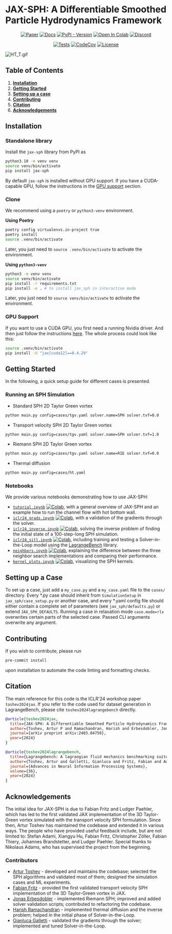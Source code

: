 # JAX-SPH: A Differentiable Smoothed Particle Hydrodynamics Framework

<div align="center">

[![Paper](http://img.shields.io/badge/paper-arxiv.2403.04750-B31B1B.svg)](https://arxiv.org/abs/2403.04750)
[![Docs](https://img.shields.io/readthedocs/jax-sph/latest)](https://jax-sph.readthedocs.io/en/latest/index.html)
[![PyPI - Version](https://img.shields.io/pypi/v/jax-sph)](https://pypi.org/project/jax-sph/)
[![Open In Colab](https://colab.research.google.com/assets/colab-badge.svg)](https://colab.research.google.com/github/tumaer/jax-sph/blob/main/notebooks/tutorial.ipynb)
[![Discord](https://img.shields.io/badge/Discord-%235865F2?logo=discord&logoColor=white)](https://discord.gg/Ds8jRZ78hU)

[![Tests](https://github.com/tumaer/jax-sph/actions/workflows/tests.yml/badge.svg)](https://github.com/tumaer/jax-sph/actions/workflows/tests.yml)
[![CodeCov](https://codecov.io/gh/tumaer/jax-sph/graph/badge.svg?token=ULMGSY71R1)](https://codecov.io/gh/tumaer/jax-sph)
[![License](https://img.shields.io/pypi/l/jax-sph)](https://github.com/tumaer/jax-sph/blob/main/LICENSE)

</div>

![HT_T.gif](https://s9.gifyu.com/images/SUwUD.gif)

## Table of Contents

1. [**Installation**](#installation)
1. [**Getting Started**](#getting-started)
1. [**Setting up a case**](#setting-up-a-case)
1. [**Contributing**](#contributing)
1. [**Citation**](#citation)
1. [**Acknowledgements**](#acknowledgements)

## Installation

### Standalone library
Install the `jax-sph` library from PyPI as

```bash
python3.10 -m venv venv
source venv/bin/activate
pip install jax-sph
```

By default `jax-sph` is installed without GPU support. If you have a CUDA-capable GPU, follow the instructions in the [GPU support](#gpu-support) section.

### Clone
We recommend using a `poetry` or `python3-venv` environment.

**Using Poetry**
```bash
poetry config virtualenvs.in-project true
poetry install
source .venv/bin/activate
```
Later, you just need to `source .venv/bin/activate` to activate the environment.

**Using `python3-venv`**
```bash
python3 -m venv venv
source venv/bin/activate
pip install -r requirements.txt
pip install -e . # to install jax_sph in interactive mode
```
Later, you just need to `source venv/bin/activate` to activate the environment.

### GPU Support
If you want to use a CUDA GPU, you first need a running Nvidia driver. And then just follow the instructions [here](https://jax.readthedocs.io/en/latest/installation.html). The whole process could look like this:
```bash
source .venv/bin/activate
pip install -U "jax[cuda12]==0.4.29"
```

## Getting Started

In the following, a quick setup guide for different cases is presented.

### Running an SPH Simulation
- Standard SPH 2D Taylor Green vortex
```bash
python main.py config=cases/tgv.yaml solver.name=SPH solver.tvf=0.0
 ```
- Transport velocity SPH 2D Taylor Green vortex
```bash
python main.py config=cases/tgv.yaml solver.name=SPH solver.tvf=1.0
 ```
- Riemann SPH 2D Taylor Green vortex
```bash
python main.py config=cases/tgv.yaml solver.name=RIE solver.tvf=0.0
 ```
-  Thermal diffusion
```bash
python main.py config=cases/ht.yaml
```

### Notebooks
We provide various notebooks demonstrating how to use JAX-SPH:
- [`tutorial.ipynb`](notebooks/tutorial.ipynb) [![Colab](https://colab.research.google.com/assets/colab-badge.svg)](https://colab.research.google.com/github/tumaer/jax-sph/blob/main/notebooks/tutorial.ipynb), with a general overview of JAX-SPH and an example how to run the channel flow with hot bottom wall.
- [`iclr24_grads.ipynb`](notebooks/iclr24_grads.ipynb) [![Colab](https://colab.research.google.com/assets/colab-badge.svg)](https://colab.research.google.com/github/tumaer/jax-sph/blob/main/notebooks/iclr24_grads.ipynb), with a validation of the gradients through the solver.
- [`iclr24_inverse.ipynb`](notebooks/iclr24_inverse.ipynb) [![Colab](https://colab.research.google.com/assets/colab-badge.svg)](https://colab.research.google.com/github/tumaer/jax-sph/blob/main/notebooks/iclr24_inverse.ipynb), solving the inverse problem of finding the initial state of a 100-step-long SPH simulation.
- [`iclr24_sitl.ipynb`](notebooks/iclr24_sitl.ipynb) [![Colab](https://colab.research.google.com/assets/colab-badge.svg)](https://colab.research.google.com/github/tumaer/jax-sph/blob/main/notebooks/iclr24_sitl.ipynb), including training and testing a Solver-in-the-Loop model using the [LagrangeBench](https://github.com/tumaer/lagrangebench) library.
- [`neighbors.ipynb`](notebooks/neighbors.ipynb) [![Colab](https://colab.research.google.com/assets/colab-badge.svg)](https://colab.research.google.com/github/tumaer/jax-sph/blob/main/notebooks/neighbors.ipynb), explaining the difference between the three neighbor search implementations and comparing their performance.
- [`kernel_plots.ipynb`](notebooks/kernel_plots.ipynb) [![Colab](https://colab.research.google.com/assets/colab-badge.svg)](https://colab.research.google.com/github/tumaer/jax-sph/blob/main/notebooks/kernel_plots.ipynb), visualizing the SPH kernels.

## Setting up a Case
To set up a case, just add a `my_case.py` and a `my_case.yaml` file to the `cases/` directory. Every *.py case should inherit from `SimulationSetup` in `jax_sph/case_setup.py` or another case, and every *.yaml config file should either contain a complete set of parameters (see `jax_sph/defaults.py`) or extend `JAX_SPH_DEFAULTS`. Running a case in relaxation mode `case.mode=rlx` overwrites certain parts of the selected case. Passed CLI arguments overwrite any argument.

## Contributing
If you wish to contribute, please run
```bash
pre-commit install
```

upon installation to automate the code linting and formatting checks.

## Citation

The main reference for this code is the ICLR'24 workshop paper `toshev2024jax`. If you refer to the code used for dataset generation in LagrangeBench, please cite `toshev2024lagrangebench` directly.

```bibtex
@article{toshev2024jax,
  title={JAX-SPH: A Differentiable Smoothed Particle Hydrodynamics Framework},
  author={Toshev, Artur P and Ramachandran, Harish and Erbesdobler, Jonas A and Galletti, Gianluca and Brandstetter, Johannes and Adams, Nikolaus A},
  journal={arXiv preprint arXiv:2403.04750},
  year={2024}
}
```

```bibtex
@article{toshev2024lagrangebench,
  title={Lagrangebench: A lagrangian fluid mechanics benchmarking suite},
  author={Toshev, Artur and Galletti, Gianluca and Fritz, Fabian and Adami, Stefan and Adams, Nikolaus},
  journal={Advances in Neural Information Processing Systems},
  volume={36},
  year={2024}
}
```

## Acknowledgements

The initial idea for JAX-SPH is due to Fabian Fritz and Ludger Paehler, which has led to the first validated JAX implementation of the 3D Taylor-Green vortex simulated with the transport velocity SPH formulation. Since then, Artur Toshev has maintained the codebase and extended it in various ways. The people who have provided useful feedback include, but are not limited to: Stefan Adami, Xiangyu Hu, Fabian Fritz, Christopher Zöller, Fabian Thiery, Johannes Brandstetter, and Ludger Paehler. Special thanks to Nikolaus Adams, who has supervised the project from the beginning.

### Contributors
- [Artur Toshev](https://github.com/arturtoshev) - developed and maintains the codebase; selected the SPH algorithms and validated most of them; designed the simulation cases and ML experiments.
- [Fabian Fritz](https://github.com/orgs/tumaer/people/fritzio) - provided the first validated transport velocity SPH implementation of the 3D Taylor-Green vortex in JAX.
- [Jonas Erbesdobler](https://github.com/JonasErbesdobler) - implemented Riemann SPH; improved and added solver validation scripts; contributed to refactoring the codebase.
- [Harish Ramachandran](https://github.com/harish6696) - implemented thermal diffusion and the inverse problem; helped in the initial phase of Solver-in-the-Loop.
- [Gianluca Galletti](https://github.com/gerkone) - validated the gradients through the solver; implemented and tuned Solver-in-the-Loop.
